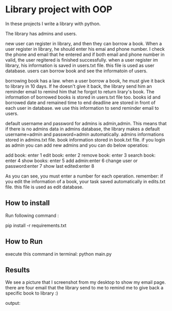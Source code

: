 
# Library project with OOP
In these projects I write a library with python.

The library has admins and users.

new user can register in library, and then they can borrow a book.
When a user register in library, he should enter his emai and phone number. I check the phone and email that he entered
and if both email and phone number in valid, the user regitered is finished successfully.
when a user register im library, his information is saved in users.txt file. this file is used as user database.
users can borrow book and see the informatoin of users.


borrowing book has a law. when a user borrow a book, he must give it back to library in 10 days. 
If he doesn't give it back, the library send him an reminder email to remind him that he forgot to return lirary's book.
The information of borrowed books is stored in users.txt file too. books id and borrowed date and remained time to end deadline are stored in front of each user in database. we use this information to send reminder email to users.


default username and password for admins is admin,admin. This means that if there is no admins data in admins database,
the library makes a default username=admin and password=admin automatically.
admins informations stored in admins.txt file.
book information stored in book.txt file.
if you login as admin you can add new admins and you can do below operatios:

add book: enter 1
edit book: enter 2
remove book: enter 3
search book: enter 4
show books: enter 5
add admin:enter 6
change user or password:enter 7
show last edited:enter 8

As you can see, you must enter a number for each operation.
remember: if you edit the information of a book, your task saved automatically in edits.txt file. this file is used as edit database.

## How to install
Run following command :

pip install -r requirements.txt


## How to Run
execute this command in terminal:
python main.py



## Results

We see a picture that I screenshot from my desktop to show my email page.
there are four email that the library send to me to remind me to give back a specific book to library :)

output:











